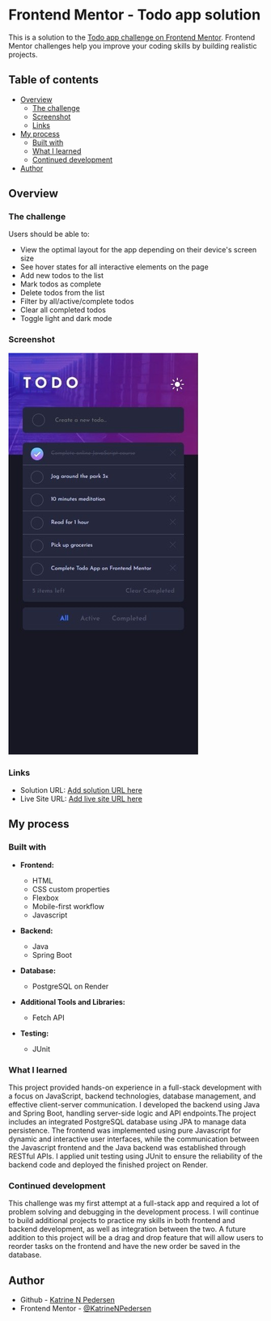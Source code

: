 # Frontend Mentor - Todo app solution

This is a solution to the [Todo app challenge on Frontend Mentor](https://www.frontendmentor.io/challenges/todo-app-Su1_KokOW). Frontend Mentor challenges help you improve your coding skills by building realistic projects.

## Table of contents

- [Overview](#overview)
  - [The challenge](#the-challenge)
  - [Screenshot](#screenshot)
  - [Links](#links)
- [My process](#my-process)
  - [Built with](#built-with)
  - [What I learned](#what-i-learned)
  - [Continued development](#continued-development)
- [Author](#author)

## Overview

### The challenge

Users should be able to:

- View the optimal layout for the app depending on their device's screen size
- See hover states for all interactive elements on the page
- Add new todos to the list
- Mark todos as complete
- Delete todos from the list
- Filter by all/active/complete todos
- Clear all completed todos
- Toggle light and dark mode

### Screenshot

![](./src/main/resources/static/images/to-do-app-screenshot.jpg)

### Links

- Solution URL: [Add solution URL here](https://your-solution-url.com)
- Live Site URL: [Add live site URL here](https://your-live-site-url.com)

## My process

### Built with

- **Frontend:**

  - HTML
  - CSS custom properties
  - Flexbox
  - Mobile-first workflow
  - Javascript

- **Backend:**

  - Java
  - Spring Boot

- **Database:**

  - PostgreSQL on Render

- **Additional Tools and Libraries:**

  - Fetch API

- **Testing:**
  - JUnit

### What I learned

This project provided hands-on experience in a full-stack development with a focus on JavaScript, backend technologies, database management, and effective client-server communication. I developed the backend using Java and Spring Boot, handling server-side logic and API endpoints.The project includes an integrated PostgreSQL database using JPA to manage data persistence. The frontend was implemented using pure Javascript for dynamic and interactive user interfaces, while the communication between the Javascript frontend and the Java backend was established through RESTful APIs. I applied unit testing using JUnit to ensure the reliability of the backend code and deployed the finished project on Render.

### Continued development

This challenge was my first attempt at a full-stack app and required a lot of problem solving and debugging in the development process. I will continue to build additional projects to practice my skills in both frontend and backend development, as well as integration between the two. A future addition to this project will be a drag and drop feature that will allow users to reorder tasks on the frontend and have the new order be saved in the database.

## Author

- Github - [Katrine N Pedersen](https://github.com/KatrineNPedersen)
- Frontend Mentor - [@KatrineNPedersen](https://www.frontendmentor.io/profile/KatrineNPedersen)
